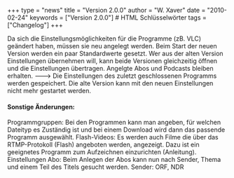 +++
type = "news"
title = "Version 2.0.0"
author = "W. Xaver"
date = "2010-02-24"
keywords = ["Version 2.0.0"] # HTML Schlüsselwörter
tags = ["Changelog"]
+++

Da sich die Einstellungsmöglichkeiten für die Programme (zB. VLC) geändert haben, müssen sie neu angelegt werden. Beim Start der neuen Version werden ein paar Standardwerte gesetzt. Wer aus der alten Version Einstellungen übernehmen will, kann beide Versionen gleichzeitig öffnen und die Einstellungen übertragen. Angelgte Abos und Podcasts bleiben erhalten.
---> Die Einstellungen des zuletzt geschlossenen Programms werden gespeichert. Die alte Version kann mit den neuen Einstellungen nicht mehr gestartet werden.

#### Sonstige Änderungen:
Programmgruppen: Bei den Programmen kann man angeben, für welchen Dateityp es Zuständig ist und bei einem Download wird dann das passende Programm ausgewählt.
Flash-Videos: Es werden auch Filme die über das RTMP-Protokoll (Flash) angeboten werden, angezeigt. Dazu ist ein geeignetes Programm zum Aufzeichnen einzurichten (Anleitung).
Einstellungen Abo: Beim Anlegen der Abos kann nun nach Sender, Thema und einem Teil des Titels gesucht werden.
Sender: ORF, NDR 